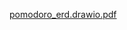 [pomodoro_erd.drawio.pdf](https://github.com/SDankuc/pomodoro/files/10131511/pomodoro_erd.drawio.pdf)
